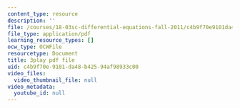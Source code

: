 ```yaml
---
content_type: resource
description: ''
file: /courses/18-03sc-differential-equations-fall-2011/c4b9f70e9101da48b42594af98933c00_XDhJ8lVGbl8.pdf
file_type: application/pdf
learning_resource_types: []
ocw_type: OCWFile
resourcetype: Document
title: 3play pdf file
uid: c4b9f70e-9101-da48-b425-94af98933c00
video_files:
  video_thumbnail_file: null
video_metadata:
  youtube_id: null
---
```

